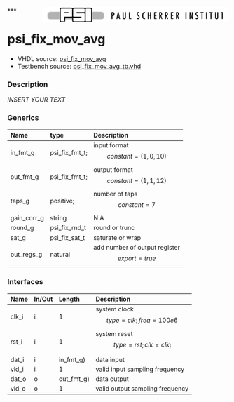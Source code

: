 <img align="right" src="../doc/psi_logo.png">
***

# psi_fix_mov_avg
 - VHDL source: [psi_fix_mov_avg](../hdl/psi_fix_mov_avg.vhd)
 - Testbench source: [psi_fix_mov_avg_tb.vhd](../testbench/psi_fix_mov_avg_tb/psi_fix_mov_avg_tb.vhd)

### Description
*INSERT YOUR TEXT*

### Generics
| Name        | type           | Description                                     |
|:------------|:---------------|:------------------------------------------------|
| in_fmt_g    | psi_fix_fmt_t; | input format $$ constant=(1,0,10) $$            |
| out_fmt_g   | psi_fix_fmt_t; | output format $$ constant=(1,1,12) $$           |
| taps_g      | positive;      | number of taps $$ constant=7 $$                 |
| gain_corr_g | string         | N.A                                             |
| round_g     | psi_fix_rnd_t  | round or trunc                                  |
| sat_g       | psi_fix_sat_t  | saturate or wrap                                |
| out_regs_g  | natural        | add number of output register $$ export=true $$ |

### Interfaces
| Name   | In/Out   | Length     | Description                             |
|:-------|:---------|:-----------|:----------------------------------------|
| clk_i  | i        | 1          | system clock $$ type=clk; freq=100e6 $$ |
| rst_i  | i        | 1          | system reset $$ type=rst; clk=clk_i $$  |
| dat_i  | i        | in_fmt_g)  | data input                              |
| vld_i  | i        | 1          | valid input sampling frequency          |
| dat_o  | o        | out_fmt_g) | data output                             |
| vld_o  | o        | 1          | valid output sampling frequency         |